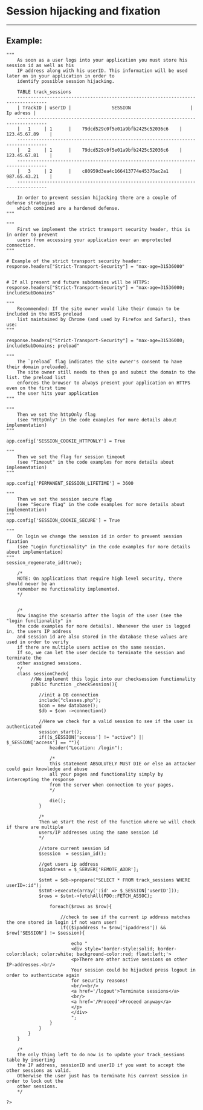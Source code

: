 # Session hijacking and fixation
-------

## Example:


    """
    	As soon as a user logs into your application you must store his session id as well as his
    	IP address along with his userID. This information will be used later on in your application in order to
    	identify possible session hijacking.

    	TABLE track_sessions
    	---------------------------------------------------------------------------------
    	| TrackID | userID |		   	   SESSION 		                |     Ip adress	|
    	---------------------------------------------------------------------------------
    	|   1     | 1      | 	79dcd529c0f5e01a9bfb2425c52036c6    |	123.45.67.89	|   
    	---------------------------------------------------------------------------------
    	|   2     | 1      | 	79dcd529c0f5e01a9bfb2425c52036c6    |	123.45.67.81	|
    	---------------------------------------------------------------------------------
    	|   3     | 2      | 	c80959d3ea4c166413774e45375ac2a1    |	987.65.43.21	|
    	---------------------------------------------------------------------------------

    	In order to prevent session hijacking there are a couple of defense strategies
    	which combined are a hardened defense.  
    """

    """
    	First we implement the strict transport security header, this is in order to prevent
    	users from accessing your application over an unprotected connection.
    """

    # Example of the strict transport security header:
    response.headers["Strict-Transport-Security"] = "max-age=31536000"


    # If all present and future subdomains will be HTTPS:
    response.headers["Strict-Transport-Security"] = "max-age=31536000; includeSubDomains"    

    """
    	Recommended: If the site owner would like their domain to be included in the HSTS preload
    	list maintained by Chrome (and used by Firefox and Safari), then use:
    """

    response.headers["Strict-Transport-Security"] = "max-age=31536000; includeSubDomains; preload"    

    """
    	The `preload` flag indicates the site owner's consent to have their domain preloaded.
    	The site owner still needs to then go and submit the domain to the list. the preload list
    	enforces the browser to always present your application on HTTPS even on the first time
    	the user hits your application
    """

    """
    	Then we set the httpOnly flag
    	(see "HttpOnly" in the code examples for more details about implementation)
    """
    	
    app.config['SESSION_COOKIE_HTTPONLY'] = True

    """
    	Then we set the flag for session timeout
    	(see "Timeout" in the code examples for more details about implementation)
    """
    	
    app.config['PERMANENT_SESSION_LIFETIME'] = 3600

    """
    	Then we set the session secure flag
    	(see "Secure flag" in the code examples for more details about implementation)
    """
    app.config['SESSION_COOKIE_SECURE'] = True

    """
    	On login we change the session id in order to prevent session fixation
    	(see "Login functionality" in the code examples for more details about implementation)
    """
    session_regenerate_id(true);

    	/*
    	NOTE: On applications that require high level security, there should never be an
    	remember me functionality implemented.
    	*/


    	/*
    	Now imagine the scenario after the login of the user (see the "login functionality" in
    	the code examples for more details). Whenever the user is logged in, the users IP address
    	and session id are also stored in the database these values are used in order to verify
    	if there are multiple users active on the same session.
    	If so, we can let the user decide to terminate the session and terminate the
    	other assigned sessions.
    	*/
    	class sessionCheck{
    		 //We implement this logic into our checksession functionality
    		 public function _checkSession(){

    			//init a DB connection
    			include("classes.php");
    			$con = new database();
    			$db = $con ->connection()

    			//Here we check for a valid session to see if the user is authenticated
    			session_start();
    			if(($_SESSION['access'] != "active") || $_SESSION['access'] == ""){
    				header("Location: /login");

    				/*
    				this statement ABSOLUTELY MUST DIE or else an attacker could gain knowledge and abuse
    				all your pages and functionality simply by intercepting the response
    				from the server when connection to your pages.
    				*/

    				die();
    			}

    			/*
    			Then we start the rest of the function where we will check if there are multiple
    			users/IP addresses using the same session id
    			*/

    			//store current session id
    			$session  = session_id();

    			//get users ip address
    			$ipaddress = $_SERVER['REMOTE_ADDR'];

    			$stmt = $db->prepare("SELECT * FROM track_sessions WHERE userID=:id");
    			$stmt->execute(array(':id' => $_SESSION['userID']));
    			$rows = $stmt->fetchAll(PDO::FETCH_ASSOC);

    				foreach($rows as $row){

    					//check to see if the current ip address matches the one stored in login if not warn user!
    					if(($ipaddress != $row['ipaddress']) && $row['SESSION'] != $session){

    						echo "
    						<div style='border-style:solid; border-color:black; color:white; background-color:red; float:left;'>
    						<p>There are other active sessions on other IP-addresses.<br/>
    						Your session could be hijacked press logout in order to authenticate again
    						for security reasons!
    						<br/><br/>
    						<a href='/logout'>Terminate sessions</a>
    						<br/>
    						<a href='/Proceed'>Proceed anyway</a>
    						</p>
    						</div>
    						";				
    				}
    			}			
    		}
    	}

    	/*
    	the only thing left to do now is to update your track_sessions table by inserting
    	the IP address, sessionID and userID if you want to accept the other sessions as valid.
    	Otherwise the user just has to terminate his current session in order to lock out the
    	other sessions.
    	*/

    ?>
